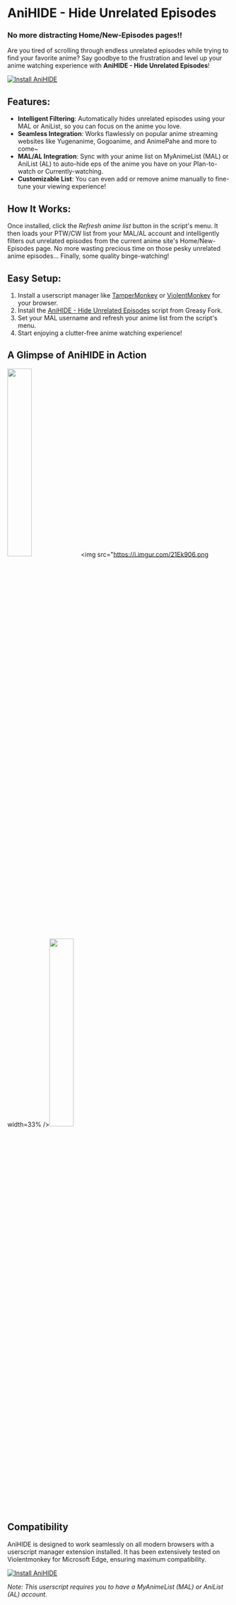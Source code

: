 # AniHIDE - Hide Unrelated Episodes

### No more distracting Home/New-Episodes pages!!

Are you tired of scrolling through endless unrelated episodes while trying to find your favorite anime? Say goodbye to the frustration and level up your anime watching experience with **AniHIDE - Hide Unrelated Episodes**!

[![Install AniHIDE](https://img.shields.io/badge/Install-Now-brightgreen)](https://greasyfork.org/en/scripts/470233-anihide-hide-unrelated-episodes)

## Features:

- **Intelligent Filtering**: Automatically hides unrelated episodes using your MAL or AniList, so you can focus on the anime you love.
- **Seamless Integration**: Works flawlessly on popular anime streaming websites like Yugenanime, Gogoanime, and AnimePahe and more to come~
- **MAL/AL Integration**: Sync with your anime list on MyAnimeList (MAL) or AniList (AL) to auto-hide eps of the anime you have on your Plan-to-watch or Currently-watching.
- **Customizable List**: You can even add or remove anime manually to fine-tune your viewing experience!

## How It Works:

Once installed, click the *Refresh anime list* button in the script's menu.
It then loads your PTW/CW list from your MAL/AL account and intelligently filters out unrelated episodes from the current anime site's Home/New-Episodes page.
No more wasting precious time on those pesky unrelated anime episodes... Finally, some quality binge-watching!

## Easy Setup:

1. Install a userscript manager like [TamperMonkey](https://www.tampermonkey.net/) or [ViolentMonkey](https://violentmonkey.github.io/get-it/) for your browser.
2. Install the [AniHIDE - Hide Unrelated Episodes](https://greasyfork.org/en/scripts/470233-anihide-hide-unrelated-episodes) script from Greasy Fork.
3. Set your MAL username and refresh your anime list from the script's menu.
4. Start enjoying a clutter-free anime watching experience!

## A Glimpse of AniHIDE in Action

<img src="https://i.imgur.com/RAT5J3p.png" width=33% /><img src="https://i.imgur.com/21Ek906.png width=33% /><img src="https://i.imgur.com/OoJjnVG.png" width=33% />

## Compatibility

AniHIDE is designed to work seamlessly on all modern browsers with a userscript manager extension installed. It has been extensively tested on Violentmonkey for Microsoft Edge, ensuring maximum compatibility.

[![Install AniHIDE](https://img.shields.io/badge/Install-Now-brightgreen)](https://greasyfork.org/en/users/781076-jery-js)

*Note: This userscript requires you to have a MyAnimeList (MAL) or AniList (AL) account.*
